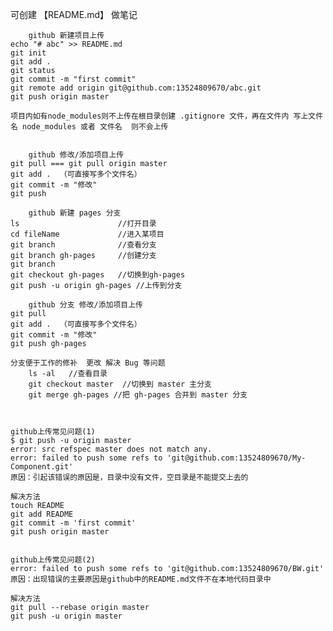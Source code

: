 可创建 【README.md】 做笔记

        github 新建项目上传 
    echo "# abc" >> README.md
    git init
    git add .  
    git status
    git commit -m "first commit"
    git remote add origin git@github.com:13524809670/abc.git
    git push origin master
    
    项目内如有node_modules则不上传在根目录创建 .gitignore 文件，再在文件内 写上文件名 node_modules 或者 文件名  则不会上传


        github 修改/添加项目上传
    git pull === git pull origin master
    git add .  （可直接写多个文件名）
    git commit -m "修改"
    git push

        github 新建 pages 分支
    ls                      //打开目录
    cd fileName             //进入某项目
    git branch              //查看分支
    git branch gh-pages     //创建分支
    git branch
    git checkout gh-pages   //切换到gh-pages
    git push -u origin gh-pages //上传到分支

        github 分支 修改/添加项目上传
    git pull
    git add .  （可直接写多个文件名）
    git commit -m "修改"
    git push gh-pages

    分支便于工作的修补  更改 解决 Bug 等问题
        ls -al   //查看目录
        git checkout master  //切换到 master 主分支
        git merge gh-pages //把 gh-pages 合并到 master 分支



    github上传常见问题(1)
    $ git push -u origin master
    error: src refspec master does not match any.
    error: failed to push some refs to 'git@github.com:13524809670/My-Component.git'
    原因：引起该错误的原因是，目录中没有文件，空目录是不能提交上去的

    解决方法
    touch README
    git add README 
    git commit -m 'first commit'
    git push origin master


    github上传常见问题(2)
    error: failed to push some refs to 'git@github.com:13524809670/BW.git'
    原因：出现错误的主要原因是github中的README.md文件不在本地代码目录中

    解决方法
    git pull --rebase origin master
    git push -u origin master
